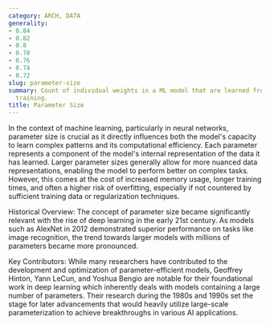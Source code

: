 ```yaml
---
category: ARCH, DATA
generality:
- 0.84
- 0.82
- 0.8
- 0.78
- 0.76
- 0.74
- 0.72
slug: parameter-size
summary: Count of individual weights in a ML model that are learned from data during
  training.
title: Parameter Size
---
```


In the context of machine learning, particularly in neural networks, parameter size is crucial as it directly influences both the model's capacity to learn complex patterns and its computational efficiency. Each parameter represents a component of the model's internal representation of the data it has learned. Larger parameter sizes generally allow for more nuanced data representations, enabling the model to perform better on complex tasks. However, this comes at the cost of increased memory usage, longer training times, and often a higher risk of overfitting, especially if not countered by sufficient training data or regularization techniques.

Historical Overview: The concept of parameter size became significantly relevant with the rise of deep learning in the early 21st century. As models such as AlexNet in 2012 demonstrated superior performance on tasks like image recognition, the trend towards larger models with millions of parameters became more pronounced.

Key Contributors: While many researchers have contributed to the development and optimization of parameter-efficient models, Geoffrey Hinton, Yann LeCun, and Yoshua Bengio are notable for their foundational work in deep learning which inherently deals with models containing a large number of parameters. Their research during the 1980s and 1990s set the stage for later advancements that would heavily utilize large-scale parameterization to achieve breakthroughs in various AI applications.